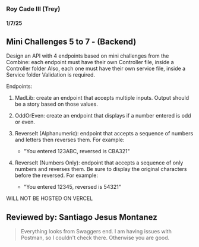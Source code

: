 ### Roy Cade III (Trey)

#### 1/7/25

## Mini Challenges 5 to 7 - (Backend)
Design an API with 4 endpoints based on mini challenges from the Combine:
each endpoint must have their own Controller file, inside a Controller folder
Also, each one must have their own service file, inside a Service folder
Validation is required.

Endpoints:
1. MadLib: create an endpoint that accepts multiple inputs.  Output should be a story based on those values.

2. OddOrEven: create an endpoint that displays if a number entered is odd or even.

3. ReverseIt (Alphanumeric): endpoint that accepts a sequence of numbers and letters then reverses them.  For example:
     - "You entered 123ABC, reversed is CBA321"

4. ReverseIt (Numbers Only): endpoint that accepts a sequence of only numbers and reverses them.  Be sure to display the original characters before the reversed.  For example:
     - "You entered 12345, reversed is 54321"

WILL NOT BE HOSTED ON VERCEL

## Reviewed by: Santiago Jesus Montanez

> Everything looks from Swaggers end. 
>I am having issues with Postman, so I couldn't check there. Otherwise you are good.
